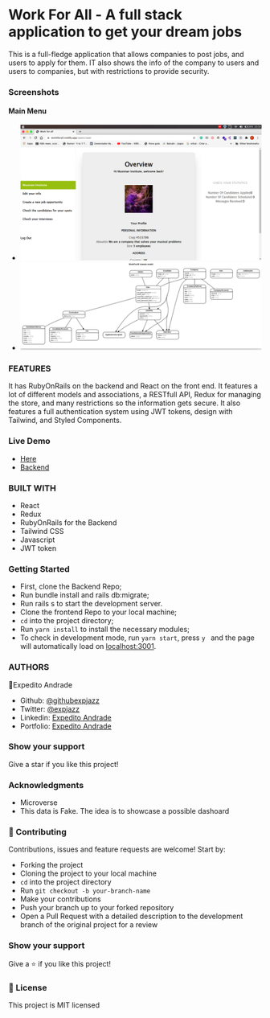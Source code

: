 # Work For All - A full stack application to get your dream jobs

This is a full-fledge application that allows companies to post jobs, and users to apply for them. IT also shows the info of the company to users and users to companies, but with restrictions to provide security.

### Screenshots

#### Main Menu

- ![Main page](./screenshot.png)
- ![models](erd.png)

### FEATURES

It has RubyOnRails on the backend and React on the front end. It features a lot of different models and associations, a RESTfull API, Redux for managing the store, and many restrictions so the information gets secure. It also features a full authentication system using JWT tokens, design with Tailwind, and Styled Components.

### Live Demo

- [Here](https://workforall.netlify.app/)
- [Backend](https://github.com/expjazz/final_capstone_backend)

### BUILT WITH

- React
- Redux
- RubyOnRails for the Backend
- Tailwind CSS
- Javascript
- JWT token


### Getting Started

- First, clone the Backend Repo;
- Run bundle install and rails db:migrate;
- Run rails s to start the development server.
- Clone the frontend Repo to your local machine;
- `cd` into the project directory;
- Run `yarn install` to install the necessary modules;
- To check in development mode, run `yarn start`, press `y ` and the page will automatically load on [localhost:3001](localhost:3001).

### AUTHORS

👤Expedito Andrade

- Github: [@githubexpjazz](https://github.com/expjazz)
- Twitter: [@expjazz](https://twitter.com/expeditoandrade13)
- Linkedin: [Expedito Andrade](https://www.linkedin.com/in/expedito-andrade/)
- Portfolio: [Expedito Andrade](https://expjazz.github.io/expedito_andrade/)

### Show your support

Give a star if you like this project!

### Acknowledgments

- Microverse
- This data is Fake. The idea is to showcase a possible dashoard

### 🤝 Contributing

Contributions, issues and feature requests are welcome! Start by:

- Forking the project
- Cloning the project to your local machine
- `cd` into the project directory
- Run `git checkout -b your-branch-name`
- Make your contributions
- Push your branch up to your forked repository
- Open a Pull Request with a detailed description to the development branch of the original project for a review

### Show your support

Give a ⭐️ if you like this project!

### 📝 License

This project is MIT licensed